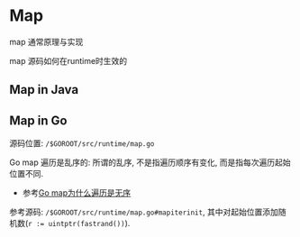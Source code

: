 # Map

map 通常原理与实现

map 源码如何在runtime时生效的

## Map in Java

## Map in Go
源码位置: `/$GOROOT/src/runtime/map.go`

Go map 遍历是乱序的: 所谓的乱序, 不是指遍历顺序有变化, 而是指每次遍历起始位置不同.
- 参考[Go map为什么遍历是无序](https://blog.csdn.net/qun_y/article/details/89115910)

参考源码: `/$GOROOT/src/runtime/map.go#mapiterinit`, 其中对起始位置添加随机数(`r := uintptr(fastrand())`).

